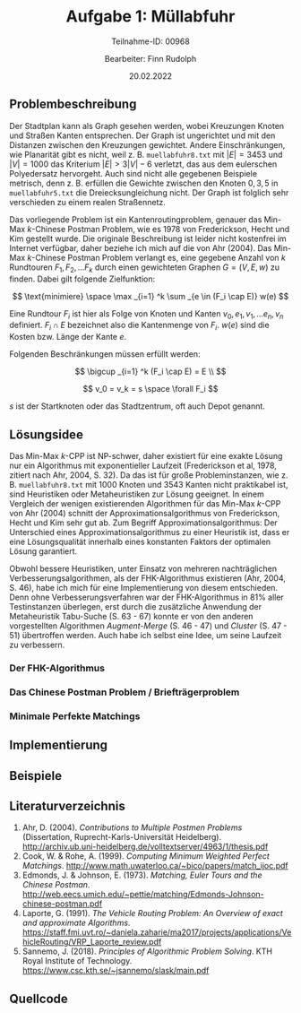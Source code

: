 <h1 style="text-align: center;">Aufgabe 1: Müllabfuhr</h1>
<p style="text-align: center;">Teilnahme-ID: 00968</p>
<p style="text-align: center;">Bearbeiter: Finn Rudolph</p>
<p style="text-align: center;">20.02.2022</p>

## Problembeschreibung

Der Stadtplan kann als Graph gesehen werden, wobei Kreuzungen Knoten und Straßen Kanten entsprechen. Der Graph ist ungerichtet und mit den Distanzen zwischen den Kreuzungen gewichtet. Andere Einschränkungen, wie Planarität gibt es nicht, weil z. B. `muellabfuhr8.txt` mit $|E| = 3453$ und $|V| = 1000$ das Kriterium $|E| > 3|V| - 6$ verletzt, das aus dem eulerschen Polyedersatz hervorgeht. Auch sind nicht alle gegebenen Beispiele metrisch, denn z. B. erfüllen die Gewichte zwischen den Knoten $0, 3, 5$ in `muellabfuhr5.txt` die Dreiecksungleichung nicht. Der Graph ist folglich sehr verschieden zu einem realen Straßennetz.

Das vorliegende Problem ist ein Kantenroutingproblem, genauer das Min-Max $k$-Chinese Postman Problem, wie es 1978 von Frederickson, Hecht und Kim gestellt wurde. Die originale Beschreibung ist leider nicht kostenfrei im Internet verfügbar, daher beziehe ich mich auf die von Ahr (2004). Das Min-Max $k$-Chinese Postman Problem verlangt es, eine gegebene Anzahl von $k$ Rundtouren $F_1, F_2, ... F_k$ durch einen gewichteten Graphen $G = (V, E, w)$ zu finden. Dabei gilt folgende Zielfunktion:

$$
\text{minimiere} \space \max _{i=1} ^k \sum _{e \in (F_i \cap E)} w(e)
$$

Eine Rundtour $F_i$ ist hier als Folge von Knoten und Kanten $v_0, e_1, v_1, ... e_n, v_n$ definiert. $F_i \cap E$ bezeichnet also die Kantenmenge von $F_i$. $w(e)$ sind die Kosten bzw. Länge der Kante $e$.

Folgenden Beschränkungen müssen erfüllt werden:

$$
\bigcup _{i=1} ^k (F_i \cap E) = E \\
$$

$$
v_0 = v_k = s \space \forall F_i
$$

$s$ ist der Startknoten oder das Stadtzentrum, oft auch Depot genannt.

## Lösungsidee

Das Min-Max $k$-CPP ist NP-schwer, daher existiert für eine exakte Lösung nur ein Algorithmus mit exponentieller Laufzeit (Frederickson et al, 1978, zitiert nach Ahr, 2004, S. 32). Da das ist für große Probleminstanzen, wie z. B. `muellabfuhr8.txt` mit 1000 Knoten und 3543 Kanten nicht praktikabel ist, sind Heuristiken oder Metaheuristiken zur Lösung geeignet. In einem Vergleich der wenigen existierenden Algorithmen für das Min-Max $k$-CPP von Ahr (2004) schnitt der Approximationsalgorithmus von Frederickson, Hecht und Kim sehr gut ab. Zum Begriff Approximationsalgorithmus: Der Unterschied eines Approximationsalgorithmus zu einer Heuristik ist, dass er eine Lösungsqualität innerhalb eines konstanten Faktors der optimalen Lösung garantiert.

Obwohl bessere Heuristiken, unter Einsatz von mehreren nachträglichen Verbesserungsalgorithmen, als der FHK-Algorithmus existieren (Ahr, 2004, S. 46), habe ich mich für eine Implementierung von diesem entschieden. Denn ohne Verbesserungsverfahren war der FHK-Algorithmus in 81% aller Testinstanzen überlegen, erst durch die zusätzliche Anwendung der Metaheuristik Tabu-Suche (S. 63 - 67) konnte er von den anderen vorgestellten Algorithmen _Augment-Merge_ (S. 46 - 47) und _Cluster_ (S. 47 - 51) übertroffen werden. Auch habe ich selbst eine Idee, um seine Laufzeit zu verbessern.

### Der FHK-Algorithmus

### Das Chinese Postman Problem / Briefträgerproblem

### Minimale Perfekte Matchings

## Implementierung

## Beispiele

## Literaturverzeichnis

1. Ahr, D. (2004). _Contributions to Multiple Postmen Problems_ (Dissertation, Ruprecht-Karls-Universität Heidelberg). http://archiv.ub.uni-heidelberg.de/volltextserver/4963/1/thesis.pdf
2. Cook, W. & Rohe, A. (1999). _Computing Minimum Weighted Perfect Matchings_. http://www.math.uwaterloo.ca/~bico/papers/match_ijoc.pdf
3. Edmonds, J. & Johnson, E. (1973). _Matching, Euler Tours and the Chinese Postman_. http://web.eecs.umich.edu/~pettie/matching/Edmonds-Johnson-chinese-postman.pdf
4. Laporte, G. (1991). _The Vehicle Routing Problem: An Overview of exact and approximate Algorithms_. https://staff.fmi.uvt.ro/~daniela.zaharie/ma2017/projects/applications/VehicleRouting/VRP_Laporte_review.pdf
5. Sannemo, J. (2018). _Principles of Algorithmic Problem Solving_. KTH Royal Institute of Technology. https://www.csc.kth.se/~jsannemo/slask/main.pdf

## Quellcode
